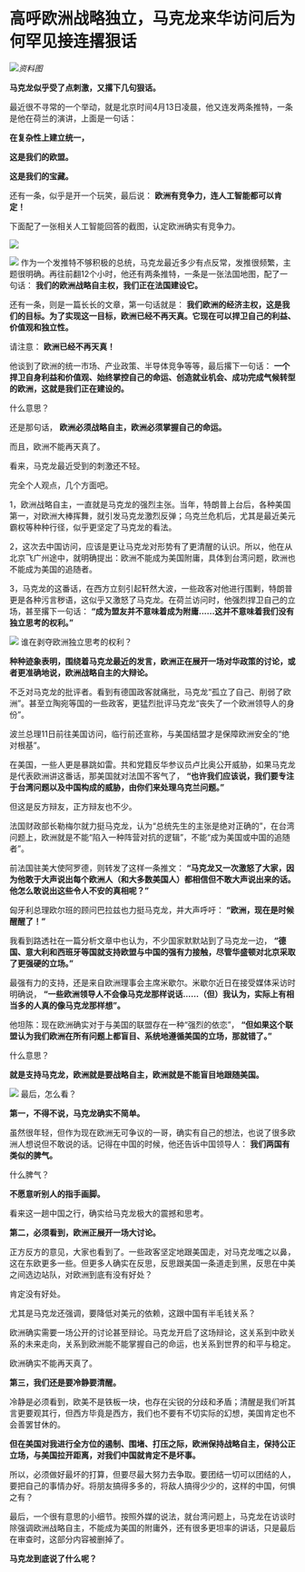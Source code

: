 # 高呼欧洲战略独立，马克龙来华访问后为何罕见接连撂狠话

![](https://inews.gtimg.com/news_bt/OhjYe9Ke-t7YhNzo0mPb1n0bbr02m4cVtR_SLBvjIqvfsAA/1000)_资料图_

**马克龙似乎受了点刺激，又撂下几句狠话。**

最近很不寻常的一个举动，就是北京时间4月13日凌晨，他又连发两条推特，一条是他在荷兰的演讲，上面是一句话：

**在复杂性上建立统一，**

**这是我们的欧盟。**

**这是我们的宝藏。**

还有一条，似乎是开一个玩笑，最后说： **欧洲有竞争力，连人工智能都可以肯定！**

下面配了一张相关人工智能回答的截图，认定欧洲确实有竞争力。

![](https://inews.gtimg.com/news_bt/OCQa3RmAL1OnVLUmvIbzlfCOnIyacTIhRyMaLXeOg_UscAA/1000)

![](https://inews.gtimg.com/news_bt/O8kgyF0HpzY-JjxYT23vJQboqOh-Xh0F6uDcnO5_LA9NQAA/1000)
作为一个发推特不够积极的总统，马克龙最近多少有点反常，发推很频繁，主题很明确。再往前翻12个小时，他还有两条推特，一条是一张法国地图，配了一句话：
**我们的欧洲战略自主权，我们正在法国建设它。**

还有一条，则是一篇长长的文章，第一句话就是：
**我们欧洲的经济主权，这是我们的目标。为了实现这一目标，欧洲已经不再天真。它现在可以捍卫自己的利益、价值观和独立性。**

请注意： **欧洲已经不再天真！**

他谈到了欧洲的统一市场、产业政策、半导体竞争等等，最后撂下一句话：
**一个捍卫自身利益和价值观、始终掌控自己的命运、创造就业机会、成功完成气候转型的欧洲，这就是我们正在建设的。**

什么意思？

还是那句话， **欧洲必须战略自主，欧洲必须掌握自己的命运。**

而且，欧洲不能再天真了。

看来，马克龙最近受到的刺激还不轻。

完全个人观点，几个方面吧。

1，欧洲战略自主，一直就是马克龙的强烈主张。当年，特朗普上台后，各种美国第一，对欧洲大棒挥舞，就引发马克龙激烈反弹；乌克兰危机后，尤其是最近美元霸权等种种行径，似乎更坚定了马克龙的看法。

2，这次去中国访问，应该是更让马克龙对形势有了更清醒的认识。所以，他在从北京飞广州途中，就明确提出：欧洲不能成为美国附庸，具体到台湾问题，欧洲也不能成为美国的追随者。

3，马克龙的这番话，在西方立刻引起轩然大波，一些政客对他进行围剿，特朗普更是各种污言秽语，这似乎又激怒了马克龙。在荷兰访问时，他强烈捍卫自己的立场，甚至撂下一句话：
**“成为盟友并不意味着成为附庸......这并不意味着我们没有独立思考的权利。”**

![](https://inews.gtimg.com/news_bt/OWLthSlzax2fDiH9idzJGU_JUR5axS4E_34-EfSFSQ-CYAA/1000)
谁在剥夺欧洲独立思考的权利？

**种种迹象表明，围绕着马克龙最近的发言，欧洲正在展开一场对华政策的讨论，或者更准确地说，欧洲战略自主的大辩论。**

不乏对马克龙的批评者。看到有德国政客就痛批，马克龙“孤立了自己、削弱了欧洲”。甚至立陶宛等国的一些政客，更猛烈批评马克龙“丧失了一个欧洲领导人的身份”。

波兰总理11日前往美国访问，临行前还宣称，与美国结盟才是保障欧洲安全的“绝对根基”。

在美国，一些人更是暴跳如雷。共和党籍反华参议员卢比奥公开威胁，如果马克龙是代表欧洲讲这番话，那美国就对法国不客气了，
**“也许我们应该说，我们要专注于台湾问题以及中国构成的威胁，由你们来处理乌克兰问题。”**

但这是反方辩友，正方辩友也不少。

法国财政部长勒梅尔就力挺马克龙，认为“总统先生的主张是绝对正确的”，在台湾问题上，欧洲就是不能“陷入一种阵营对抗的逻辑”，不能“成为美国或中国的追随者”。

前法国驻美大使阿罗德，则转发了这样一条推文：
**“马克龙又一次激怒了大家，因为他敢于大声说出每个欧洲人（和大多数美国人）都相信但不敢大声说出来的话。他怎么敢说出这些令人不安的真相呢？”**

匈牙利总理欧尔班的顾问巴拉兹也力挺马克龙，并大声呼吁： **“欧洲，现在是时候醒醒了！”**

我看到路透社在一篇分析文章中也认为，不少国家默默站到了马克龙一边，
**“德国、意大利和西班牙等国就支持欧盟与中国的强有力接触，尽管华盛顿对北京采取了更强硬的立场。”**

最强有力的支持，还是来自欧洲理事会主席米歇尔。米歇尔近日在接受媒体采访时明确说，
**“一些欧洲领导人不会像马克龙那样说话……（但）我认为，实际上有相当多的人真的像马克龙那样想”。**

他坦陈：现在欧洲确实对于与美国的联盟存在一种“强烈的依恋”， **“但如果这个联盟认为我们欧洲在所有问题上都盲目、系统地遵循美国的立场，那就错了。”**

什么意思？

**就是支持马克龙，欧洲就是要战略自主，欧洲就是不能盲目地跟随美国。**

![](https://inews.gtimg.com/news_bt/O5er1xQlRTXbVW-FsSKBDEYrDOLGgvBLEkSuCmacJF600AA/1000)
最后，怎么看？

**第一，不得不说，马克龙确实不简单。**

虽然很年轻，但作为现在欧洲无可争议的一哥，确实有自己的想法，也说了很多欧洲人想说但不敢说的话。记得在中国的时候，他还告诉中国领导人：
**我们两国有类似的脾气。**

什么脾气？

**不愿意听别人的指手画脚。**

看来这一趟中国之行，确实给马克龙极大的震撼和思考。

**第二，必须看到，欧洲正展开一场大讨论。**

正方反方的意见，大家也看到了。一些政客坚定地跟美国走，对马克龙嗤之以鼻，这在东欧更多一些。但更多人确实在反思，反思跟美国一条道走到黑，反思在中美之间选边站队，对欧洲到底有没有好处？

肯定没有好处。

尤其是马克龙还强调，要降低对美元的依赖，这跟中国有半毛钱关系？

欧洲确实需要一场公开的讨论甚至辩论。马克龙开启了这场辩论，这关系到中欧关系的未来走向，关系到欧洲能不能掌握自己的命运，也关系到世界的和平与稳定。

欧洲确实不能再天真了。

**第三，我们还是要冷静要清醒。**

冷静是必须看到，欧美不是铁板一块，也存在尖锐的分歧和矛盾；清醒是我们听其言更要观其行，但西方毕竟是西方，我们也不要有不切实际的幻想，美国肯定也不会善罢甘休的。

**但在美国对我进行全方位的遏制、围堵、打压之际，欧洲保持战略自主，保持公正立场，与美国拉开距离，对我们中国就肯定不是坏事。**

所以，必须做好最坏的打算，但要尽最大努力去争取。要团结一切可以团结的人，要把自己的事情办好。将朋友搞得多多的，将敌人搞得少少的，这样的中国，何惧之有？

最后，一个很有意思的小细节。按照外媒的说法，就台湾问题上，马克龙在访谈时除强调欧洲战略自主，不能成为美国的附庸外，还有很多更坦率的讲话，只是最后在审查时，这部分内容被删掉了。

**马克龙到底说了什么呢？**

